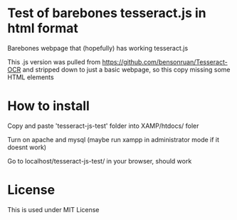 # Test of barebones tesseract.js in html format

Barebones webpage that (hopefully) has working tesseract.js

This .js version was pulled from https://github.com/bensonruan/Tesseract-OCR and stripped down to just a basic webpage, so this copy missing some HTML elements

# How to install

Copy and paste 'tesseract-js-test' folder into XAMP/htdocs/ foler

Turn on apache and mysql (maybe run xampp in administrator mode if it doesnt work)

Go to localhost/tesseract-js-test/ in your browser, should work

# License

This is used under MIT License